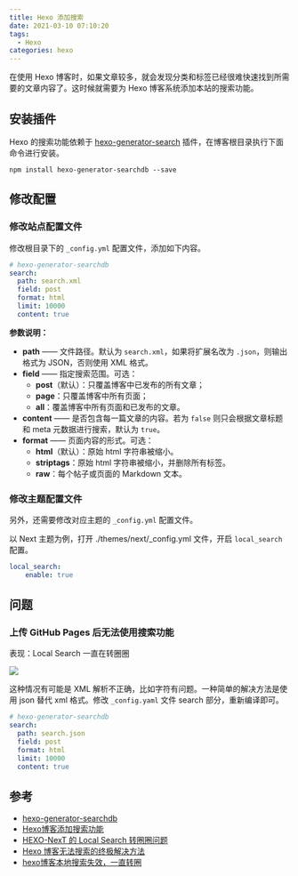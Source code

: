 ```yaml
---
title: Hexo 添加搜索
date: 2021-03-10 07:10:20
tags: 
  - Hexo
categories: hexo
---
```



在使用 Hexo 博客时，如果文章较多，就会发现分类和标签已经很难快速找到所需要的文章内容了。这时候就需要为 Hexo 博客系统添加本站的搜索功能。



## 安装插件

Hexo 的搜索功能依赖于 [hexo-generator-search](https://github.com/theme-next/hexo-generator-search) 插件，在博客根目录执行下面命令进行安装。

```shell
npm install hexo-generator-searchdb --save
```



## 修改配置

### 修改站点配置文件

修改根目录下的 `_config.yml` 配置文件，添加如下内容。

```yaml
# hexo-generator-searchdb
search:
  path: search.xml
  field: post
  format: html
  limit: 10000
  content: true
```

**参数说明：**

- **path** —— 文件路径。默认为 `search.xml`，如果将扩展名改为 `.json`，则输出格式为 JSON，否则使用 XML 格式。
- **field** —— 指定搜索范围。可选：
  - **post**（默认）：只覆盖博客中已发布的所有文章；
  - **page**：只覆盖博客中所有页面；
  - **all**：覆盖博客中所有页面和已发布的文章。
- **content** —— 是否包含每一篇文章的内容。若为 `false` 则只会根据文章标题和 meta 元数据进行搜索，默认为 `true`。
- **format** —— 页面内容的形式。可选：
  - **html**（默认）：原始 html 字符串被缩小。
  - **striptags**：原始 html 字符串被缩小，并删除所有标签。
  - **raw**：每个帖子或页面的 Markdown 文本。



### 修改主题配置文件

另外，还需要修改对应主题的 `_config.yml` 配置文件。

以 Next 主题为例，打开 ./themes/next/_config.yml 文件，开启 `local_search` 配置。

```yaml
local_search:
	enable: true
```



## 问题

### 上传 GitHub Pages 后无法使用搜索功能

表现：Local Search 一直在转圈圈

![](/images/hexo/hexo-local-search-not-ok.png)

这种情况有可能是 XML 解析不正确，比如字符有问题。一种简单的解决方法是使用 json 替代 xml 格式。修改 `_config.yaml` 文件 search 部分，重新编译即可。

```yaml
# hexo-generator-searchdb
search:
  path: search.json
  field: post
  format: html
  limit: 10000
  content: true
```







## 参考

- [hexo-generator-searchdb](https://www.npmjs.com/package/hexo-generator-searchdb)
- [Hexo博客添加搜索功能](https://xinyufeng.net/2020/09/25/Hexo%E5%8D%9A%E5%AE%A2%E6%B7%BB%E5%8A%A0%E6%90%9C%E7%B4%A2%E5%8A%9F%E8%83%BD/)
- [HEXO-NexT 的 Local Search 转圈圈问题](https://leo.xuebin.me/posts/abcc0996.html)
- [Hexo 博客无法搜索的终极解决方法](https://www.sqlsec.com/2017/12/hexosearch.html)
- [hexo博客本地搜索失效，一直转圈](https://dandelioncloud.cn/article/details/1434183575834013698)

